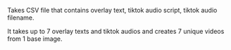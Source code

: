 Takes CSV file that contains overlay text, tiktok audio script, tiktok audio filename.

It takes up to 7 overlay texts and tiktok audios and creates 7 unique videos from 1 base image.
